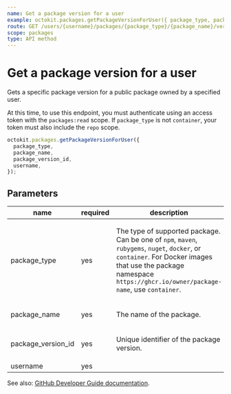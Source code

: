 ```yaml
---
name: Get a package version for a user
example: octokit.packages.getPackageVersionForUser({ package_type, package_name, package_version_id, username })
route: GET /users/{username}/packages/{package_type}/{package_name}/versions/{package_version_id}
scope: packages
type: API method
---
```


# Get a package version for a user

Gets a specific package version for a public package owned by a specified user.

At this time, to use this endpoint, you must authenticate using an access token with the `packages:read` scope.
If `package_type` is not `container`, your token must also include the `repo` scope.

```js
octokit.packages.getPackageVersionForUser({
  package_type,
  package_name,
  package_version_id,
  username,
});
```

## Parameters

<table>
  <thead>
    <tr>
      <th>name</th>
      <th>required</th>
      <th>description</th>
    </tr>
  </thead>
  <tbody>
    <tr><td>package_type</td><td>yes</td><td>

The type of supported package. Can be one of `npm`, `maven`, `rubygems`, `nuget`, `docker`, or `container`. For Docker images that use the package namespace `https://ghcr.io/owner/package-name`, use `container`.

</td></tr>
<tr><td>package_name</td><td>yes</td><td>

The name of the package.

</td></tr>
<tr><td>package_version_id</td><td>yes</td><td>

Unique identifier of the package version.

</td></tr>
<tr><td>username</td><td>yes</td><td>

</td></tr>
  </tbody>
</table>

See also: [GitHub Developer Guide documentation](https://docs.github.com/rest/reference/packages#get-a-package-version-for-a-user).
